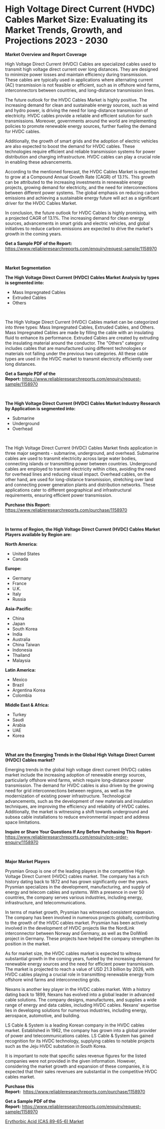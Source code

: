 <p><h1>High Voltage Direct Current (HVDC) Cables Market Size: Evaluating its Market Trends, Growth, and Projections 2023 - 2030</h1></p><p><strong>Market Overview and Report Coverage</strong></p>
<p><p>High Voltage Direct Current (HVDC) Cables are specialized cables used to transmit high voltage direct current over long distances. They are designed to minimize power losses and maintain efficiency during transmission. These cables are typically used in applications where alternating current (AC) transmission is not feasible or efficient, such as in offshore wind farms, interconnectors between countries, and long-distance transmission lines.</p><p>The future outlook for the HVDC Cables Market is highly positive. The increasing demand for clean and sustainable energy sources, such as wind and hydro power, is driving the need for long-distance transmission of electricity. HVDC cables provide a reliable and efficient solution for such transmissions. Moreover, governments around the world are implementing policies to promote renewable energy sources, further fueling the demand for HVDC cables.</p><p>Additionally, the growth of smart grids and the adoption of electric vehicles are also expected to boost the demand for HVDC cables. These technologies require efficient and reliable transmission systems for power distribution and charging infrastructure. HVDC cables can play a crucial role in enabling these advancements.</p><p>According to the mentioned forecast, the HVDC Cables Market is expected to grow at a Compound Annual Growth Rate (CAGR) of 13.1%. This growth can be attributed to the increasing investments in renewable energy projects, growing demand for electricity, and the need for interconnections between different power systems. The global emphasis on reducing carbon emissions and achieving a sustainable energy future will act as a significant driver for the HVDC Cables Market.</p><p>In conclusion, the future outlook for HVDC Cables is highly promising, with a projected CAGR of 13.1%. The increasing demand for clean energy sources, advancements in smart grids and electric vehicles, and global initiatives to reduce carbon emissions are expected to drive the market's growth in the coming years.</p></p>
<p><strong>Get a Sample PDF of the Report:</strong> <a href="https://www.reliableresearchreports.com/enquiry/request-sample/1158970">https://www.reliableresearchreports.com/enquiry/request-sample/1158970</a></p>
<p>&nbsp;</p>
<p><strong>Market Segmentation</strong></p>
<p><strong>The High Voltage Direct Current (HVDC) Cables Market Analysis by types is segmented into:</strong></p>
<p><ul><li>Mass Impregnated Cables</li><li>Extruded Cables</li><li>Others</li></ul></p>
<p>&nbsp;</p>
<p><p>The High Voltage Direct Current (HVDC) Cables market can be categorized into three types: Mass Impregnated Cables, Extruded Cables, and Others. Mass Impregnated Cables are made by filling the cable with an insulating fluid to enhance its performance. Extruded Cables are created by extruding the insulating material around the conductor. The "Others" category includes cables that are manufactured using different technologies or materials not falling under the previous two categories. All these cable types are used in the HVDC market to transmit electricity efficiently over long distances.</p></p>
<p><strong>Get a Sample PDF of the Report:</strong>&nbsp;<a href="https://www.reliableresearchreports.com/enquiry/request-sample/1158970">https://www.reliableresearchreports.com/enquiry/request-sample/1158970</a></p>
<p>&nbsp;</p>
<p><strong>The High Voltage Direct Current (HVDC) Cables Market Industry Research by Application is segmented into:</strong></p>
<p><ul><li>Submarine</li><li>Underground</li><li>Overhead</li></ul></p>
<p>&nbsp;</p>
<p><p>The High Voltage Direct Current (HVDC) Cables Market finds application in three major segments - submarine, underground, and overhead. Submarine cables are used to transmit electricity across large water bodies, connecting islands or transmitting power between countries. Underground cables are employed to transmit electricity within cities, avoiding the need for overhead lines and reducing visual impact. Overhead cables, on the other hand, are used for long-distance transmission, stretching over land and connecting power generation plants and distribution networks. These applications cater to different geographical and infrastructural requirements, ensuring efficient power transmission.</p></p>
<p><strong>Purchase this Report:</strong>&nbsp; <a href="https://www.reliableresearchreports.com/purchase/1158970">https://www.reliableresearchreports.com/purchase/1158970</a></p>
<p>&nbsp;</p>
<p><strong>In terms of Region, the High Voltage Direct Current (HVDC) Cables Market Players available by Region are:</strong></p>
<p>
    <p> <strong> North America: </strong>
        <ul>
            <li>United States</li>
            <li>Canada</li>
        </ul>
        </p> 
    <p> <strong> Europe: </strong>
        <ul>
            <li>Germany</li>
            <li>France</li>
            <li>U.K.</li>
            <li>Italy</li>
            <li>Russia</li>
        </ul>
        </p> 
    <p> <strong> Asia-Pacific: </strong>
        <ul>
            <li>China</li>
            <li>Japan</li>
            <li>South Korea</li>
            <li>India</li>
            <li>Australia</li>
            <li>China Taiwan</li>
            <li>Indonesia</li>
            <li>Thailand</li>
            <li>Malaysia</li>
        </ul>
        </p> 
    <p> <strong> Latin America: </strong>
        <ul>
            <li>Mexico</li>
            <li>Brazil</li>
            <li>Argentina Korea</li>
            <li>Colombia</li>
        </ul>
        </p> 
    <p> <strong> Middle East & Africa: </strong>
        <ul>
            <li>Turkey</li>
            <li>Saudi</li>
            <li>Arabia</li>
            <li>UAE</li>
            <li>Korea</li>
        </ul>
    </p>
    </p>
<p>&nbsp;</p>
<p><strong>What are the Emerging Trends in the Global High Voltage Direct Current (HVDC) Cables market?</strong></p>
<p><p>Emerging trends in the global high voltage direct current (HVDC) cables market include the increasing adoption of renewable energy sources, particularly offshore wind farms, which require long-distance power transmission. The demand for HVDC cables is also driven by the growing need for grid interconnections between regions, as well as the modernization of existing power infrastructure. Technological advancements, such as the development of new materials and insulation techniques, are improving the efficiency and reliability of HVDC cables. Additionally, the market is witnessing a shift towards underground and subsea cable installations to reduce environmental impact and address space limitations.</p></p>
<p><strong>Inquire or Share Your Questions If Any Before Purchasing This Report</strong>- <a href="https://www.reliableresearchreports.com/enquiry/pre-order-enquiry/1158970">https://www.reliableresearchreports.com/enquiry/pre-order-enquiry/1158970</a></p>
<p>&nbsp;</p>
<p><strong>Major Market Players</strong></p>
<p><p>Prysmian Group is one of the leading players in the competitive High Voltage Direct Current (HVDC) cables market. The company has a rich history dating back to 1872 and has grown significantly over the years. Prysmian specializes in the development, manufacturing, and supply of energy and telecom cables and systems. With a presence in over 50 countries, the company serves various industries, including energy, infrastructure, and telecommunications.</p><p>In terms of market growth, Prysmian has witnessed consistent expansion. The company has been involved in numerous projects globally, contributing to the growth of the HVDC cables market. Prysmian has been actively involved in the development of HVDC projects like the NordLink interconnector between Norway and Germany, as well as the DolWin6 project in Germany. These projects have helped the company strengthen its position in the market.</p><p>As for market size, the HVDC cables market is expected to witness substantial growth in the coming years, fueled by the increasing demand for renewable energy sources and the need for efficient power transmission. The market is projected to reach a value of USD 21.3 billion by 2026, with HVDC cables playing a crucial role in transmitting renewable energy from offshore wind farms and interconnecting grids.</p><p>Nexans is another key player in the HVDC cables market. With a history dating back to 1899, Nexans has evolved into a global leader in advanced cable solutions. The company designs, manufactures, and supplies a wide range of energy and data cables, including HVDC cables. Nexans' expertise lies in developing solutions for numerous industries, including energy, aerospace, automotive, and building.</p><p>LS Cable & System is a leading Korean company in the HVDC cables market. Established in 1962, the company has grown into a global provider of power and telecommunications cables. LS Cable & System has gained recognition for its HVDC technology, supplying cables to notable projects such as the Jeju HVDC substation in South Korea.</p><p>It is important to note that specific sales revenue figures for the listed companies were not provided in the given information. However, considering the market growth and expansion of these companies, it is expected that their sales revenues are substantial in the competitive HVDC cables market.</p></p>
<p><strong>Purchase this Report:</strong>&nbsp;&nbsp;<a href="https://www.reliableresearchreports.com/purchase/1158970">https://www.reliableresearchreports.com/purchase/1158970</a></p>
<p></p>
<p><strong>Get a Sample PDF of the Report:</strong>&nbsp;<a href="https://www.reliableresearchreports.com/enquiry/request-sample/1158970">https://www.reliableresearchreports.com/enquiry/request-sample/1158970</a></p>
<p><p><a href="https://github.com/RickHolmes3/Market-Research-Report-List-2/blob/main/erythorbic-acid-cas-89-65-6-market.md">Erythorbic Acid (CAS 89-65-6) Market</a></p></p>